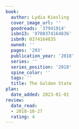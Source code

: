 ```yaml
---
book:
  author: Lydia Kiesling
  cover_image_url: ''
  goodreads: '37941914'
  isbn13: '9780374164836'
  isbn9: 0374164835
  owned: ''
  pages: '293'
  publication_year: '2018'
  series: ''
  series_position: '2018'
  spine_color: ''
  tags: ''
  title: The Golden State
plan:
  date_added: 2023-01-01
review:
  date_read:
  - 2018-10-27
  rating: 4
---
```

